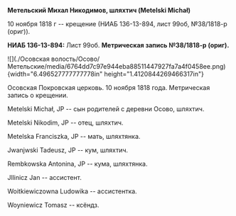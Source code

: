 **Метельский Михал Никодимов, шляхтич (Metelski Michał)**

10 ноября 1818 г -- крещение (НИАБ 136-13-894, лист 99об, №38/1818-р
(ориг)).

**НИАБ 136-13-894:** Лист 99об. **Метрическая запись №38/1818-р
(ориг).**

![](./Осовская волость/Осово/Метельские/media/6764dd7c97e944eba88511447927fa7a4f0458ee.png){width="6.496527777777778in"
height="1.4120844269466317in"}

Осовская Покровская церковь. 10 ноября 1818 года. Метрическая запись о
крещении.

Metelski Michał, JP -- сын родителей с деревни Осово, шляхтич.

Metelski Nikodim, JP -- отец, шляхтич.

Metelska Franciszka, JP -- мать, шляхтянка.

Jwanjwski Tadeusz, JP -- кум, шляхтич.

Rembkowska Antonina, JP -- кума, шляхтянка.

Jllinicz Jan -- ассистент.

Woitkiewiczowna Ludowika -- ассистентка.

Woyniewicz Tomasz -- ксёндз.
